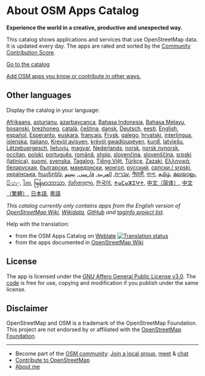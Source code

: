 # About OSM Apps Catalog

**Experience the world in a creative, productive and unexpected way.**

This catalog shows applications and services that use OpenStreetMap data. It is
updated every day. The apps are rated and sorted by the [Community Contribution
Score](/docs/score).

[Go to the catalog](https://osm-apps.org)

[Add OSM apps you know or contribute in other
ways.](https://wiki.openstreetmap.org/wiki/OSM_Apps_Catalog)

## Other languages

Display the catalog in your language:

[Afrikaans](/?lang=af), [asturianu](/?lang=ast), [azərbaycanca](/?lang=az),
[Bahasa Indonesia](/?lang=id), [Bahasa Melayu](/?lang=ms),
[bosanski](/?lang=bs), [brezhoneg](/?lang=br), [català](/?lang=ca),
[čeština](/?lang=cs), [dansk](/?lang=da), [Deutsch](/?lang=de),
[eesti](/?lang=et), [English](/?lang=en), [español](/?lang=es),
[Esperanto](/?lang=eo), [euskara](/?lang=eu), [français](/?lang=fr),
[Frysk](/?lang=fy), [galego](/?lang=gl), [hrvatski](/?lang=hr),
[interlingua](/?lang=ia), [íslenska](/?lang=is), [italiano](/?lang=it), [Kreyòl
ayisyen](/?lang=ht), [kréyòl gwadloupéyen](/?lang=gcf), [kurdî](/?lang=ku),
[latviešu](/?lang=lv), [Lëtzebuergesch](/?lang=lb), [lietuvių](/?lang=lt),
[magyar](/?lang=hu), [Nederlands](/?lang=nl), [norsk](/?lang=no), [norsk
nynorsk](/?lang=nn), [occitan](/?lang=oc), [polski](/?lang=pl),
[português](/?lang=pt), [română](/?lang=ro), [shqip](/?lang=sq),
[slovenčina](/?lang=sk), [slovenščina](/?lang=sl), [srpski
(latinica)](/?lang=sr-latn), [suomi](/?lang=fi), [svenska](/?lang=sv),
[Tagalog](/?lang=tl), [Tiếng Việt](/?lang=vi), [Türkçe](/?lang=tr),
[Zazaki](/?lang=diq), [Ελληνικά](/?lang=el), [беларуская](/?lang=be),
[български](/?lang=bg), [македонски](/?lang=mk), [монгол](/?lang=mn),
[русский](/?lang=ru), [српски / srpski](/?lang=sr), [українська](/?lang=uk),
[հայերեն](/?lang=hy), [עברית](/?lang=he), [العربية](/?lang=ar),
[فارسی](/?lang=fa), [پښتو](/?lang=ps), [नेपाली](/?lang=ne), [বাংলা](/?lang=bn),
[தமிழ்](/?lang=ta), [മലയാളം](/?lang=ml), [සිංහල](/?lang=si), [ไทย](/?lang=th),
[မြန်မာဘာသာ](/?lang=my), [ქართული](/?lang=ka), [한국어](/?lang=ko),
[ⵜⴰⵎⴰⵣⵉⵖⵜ](/?lang=tzm), [中文（简体）](/?lang=zh-hans), [中文（繁體）](/?lang=zh-hant),
[日本語](/?lang=ja), [粵語](/?lang=yue)

_This catalog currently only contains apps from the English version of
[OpenStreetMap Wiki](https://wiki.openstreetmap.org/),
[Wikidata](https://www.wikidata.org/), [GitHub](https://github.com/) and
[taginfo project list](https://taginfo.openstreetmap.org/projects)._

Help with the translation:

- from the OSM Apps Catalog on
  [Weblate](https://hosted.weblate.org/projects/osm-apps-catalog)
  <a href="https://hosted.weblate.org/engage/osm-apps-catalog/" target="_blank" rel="noreferrer">
  <img src="https://hosted.weblate.org/widget/osm-apps-catalog/svg-badge.svg" alt="Translation status" />
  </a>
- from the apps documented in [OpenStreetMap
  Wiki](https://wiki.openstreetmap.org/wiki/Wiki_Translation)

## License

The app is licensed under the [GNU Affero General Public License
v3.0](https://github.com/ToastHawaii/osm-apps-catalog/blob/main/LICENSE). The
[code](https://github.com/ToastHawaii/osm-apps-catalog) is free for use, copying
and modification if you publish under the same license.

## Disclaimer

OpenStreetMap and OSM is a trademark of the OpenStreetMap Foundation. This
project are not endorsed by or affiliated with the [OpenStreetMap
Foundation](https://osmfoundation.org/).

---

- Become part of the [OSM
  community](https://resultmaps.neis-one.org/oooc?layers=B&zoom=5&lat=47.6215&lon=7.5816&contributors=TTTTTT):
  [Join a local group](https://usergroups.openstreetmap.de/),
  [meet](https://osmcal.org/) & [chat](https://community.osm.be/)
- [Contribute to
  OpenStreetMap](https://wiki.openstreetmap.org/wiki/How_to_contribute)
- [About me](https://wiki.openstreetmap.org/wiki/User:ToastHawaii)

